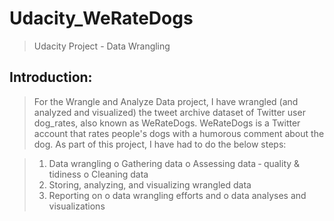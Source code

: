 # Udacity_WeRateDogs

>Udacity Project - Data Wrangling

## Introduction:
>For the Wrangle and Analyze Data project, I have wrangled (and analyzed and visualized) the
tweet archive dataset of Twitter user dog_rates, also known as WeRateDogs. WeRateDogs is a
Twitter account that rates people's dogs with a humorous comment about the dog.
As part of this project, I have had to do the below steps:

>1. Data wrangling
>     o Gathering data
>     o Assessing data ‐ quality & tidiness
>     o Cleaning data
>2. Storing, analyzing, and visualizing wrangled data
>3. Reporting on
>     o data wrangling efforts and
>     o data analyses and visualizations
